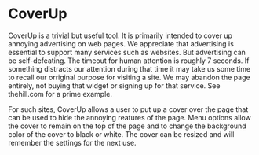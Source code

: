 # CoverUp

CoverUp is a trivial but useful tool. It is primarily intended to cover up annoying advertising on web pages. We appreciate that advertising is essential to support many services such as websites. But advertising can be self-defeating. The timeout for human attention is roughly 7 seconds. If something distracts our attention during that time it may take us some time to recall our orriginal purpose for visiting a site. We may abandon the page entirely, not buying that widget or signing up for that service. See thehill.com for a prime example. 

For such sites, CoverUp allows a user to put up a cover over the page that can be used to hide the annoying reatures of the page. Menu options allow the cover to remain on the top of the page and to change the background color of the cover to black or white. The cover can be resized and will remember the settings for the next use. 
